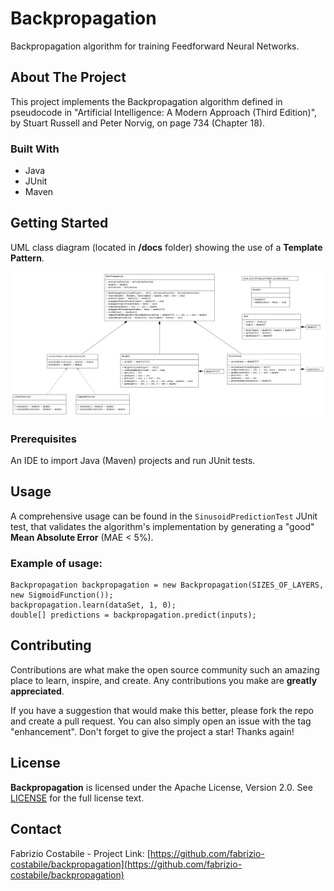 # Backpropagation
Backpropagation algorithm for training Feedforward Neural Networks.

<!-- ABOUT THE PROJECT -->
## About The Project

This project implements the Backpropagation algorithm defined in pseudocode in "Artificial Intelligence: A Modern Approach (Third Edition)", by Stuart Russell and Peter Norvig, on page 734 (Chapter 18).
<br>

### Built With

* Java
* JUnit
* Maven

<!-- GETTING STARTED -->
## Getting Started

UML class diagram (located in **/docs** folder) showing the use of a **Template Pattern**.

![Backpropagation - UML Class Diagram](https://raw.githubusercontent.com/fabrizio-costabile/Backpropagation/main/docs/uml-class-diagram.png) 

### Prerequisites

An IDE to import Java (Maven) projects and run JUnit tests.

<!-- USAGE EXAMPLES -->
## Usage

A comprehensive usage can be found in the <code>SinusoidPredictionTest</code> JUnit test, 
that validates the algorithm's implementation by generating a "good" **Mean Absolute Error** (MAE < 5%).

### Example of usage:
```
Backpropagation backpropagation = new Backpropagation(SIZES_OF_LAYERS, new SigmoidFunction());
backpropagation.learn(dataSet, 1, 0);
double[] predictions = backpropagation.predict(inputs);
```

<!-- CONTRIBUTING -->
## Contributing

Contributions are what make the open source community such an amazing place to learn, inspire, and create. Any contributions you make are **greatly appreciated**.

If you have a suggestion that would make this better, please fork the repo and create a pull request. You can also simply open an issue with the tag "enhancement".
Don't forget to give the project a star! Thanks again!

<!-- LICENSE -->
## License

**Backpropagation** is licensed under the Apache License, Version 2.0. See <a href="https://github.com/fabrizio-costabile/backpropagation/blob/master/LICENSE">LICENSE</a> for the full license text.

<!-- CONTACT -->
## Contact

Fabrizio Costabile - Project Link: [https://github.com/fabrizio-costabile/backpropagation](https://github.com/fabrizio-costabile/backpropagation)

